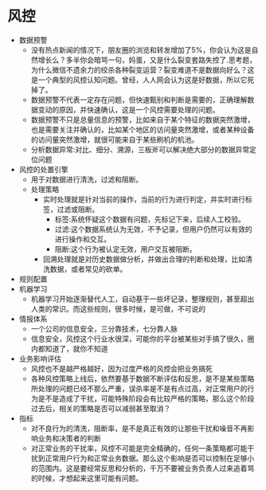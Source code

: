 # 风控

* 数据预警
  - 没有热点新闻的情况下，朋友圈的浏览和转发增加了5%，你会认为这是自然增长么？多半你会暗骂一句，妈蛋，又是什么裂变套路失控了.思考题，为什么微信不遗余力的绞杀各种裂变运营？裂变难道不是数据向好么？这是一个典型的风控认知问题。曾经，人人网会认为这是好数据，所以它死掉了。
  - 数据预警不代表一定存在问题，但快速甄别和判断是需要的，正确理解数据变动的原因，并快速确认，这是一个风控需要处理的问题。
  - 数据预警不只是总量信息的预警，比如来自于某个特征的数据突然激增，也是需要关注并确认的，比如某个地区的访问量突然激增，或者某种设备的访问量突然激增，就很可能来自于某些刷机的机池。
  - 分析数据异常:对比、细分、溯源，三板斧可以解决绝大部分的数据异常定位问题
* 风控的处置引擎
  - 用于对数据进行清洗，过滤和阻断。
  - 处理策略
    + 实时处理就是针对当前的操作，当前的行为进行判定，并实时进行标签，过滤或阻断。
      * 标签:系统怀疑这个数据有问题，先标记下来，后续人工校验。
      * 过滤:这个数据系统认为无效，不予记录，但用户仍然可以有效的进行操作和交互。
      * 阻断:这个行为被认定无效，用户交互被阻断。
    + 回溯处理就是对历史数据做分析，并做出合理的判断和处理，比如清洗数据，或者常见的砍单。
* 规则配置
* 机器学习
  - 机器学习开始逐渐替代人工，自动基于一些坏记录，整理规则，甚至超出人类的常识。而这些规则，很多时候，是可做，不可说的
* 情报体系
  - 一个公司的信息安全，三分靠技术，七分靠人脉
  - 信息安全，风控这个行业水很深，可能你的平台被某些对手搞了很久，圈内都知道了，就你不知道
* 业务影响评估
  - 风控也不是越严格越好，因为过度严格的风控会把业务搞死
  - 各种风控策略上线后，依然要基于数据不断评估和反思，是不是某些策略所处理的问题已经不那么严重，误杀率是不是有点过高，对正常用户的行为是不是造成了干扰，可能特殊阶段会有比较严格的策略，那么这个阶段过去后，相关的策略是否可以减弱甚至取消？
* 指标
  - 对不良行为的清洗，阻断率，是不是真正有效的让那些干扰和噪音不再影响业务和决策者的判断
  - 对正常业务的干扰率，风控不可能是完全精确的，任何一条策略都可能干扰到正常用户行为和正常业务数据。那么这个影响是否可以控制在足够小的范围内。这是要经常反思和分析的，千万不要被业务负责人过来追着骂的时候，才想起来这里可能有问题。
